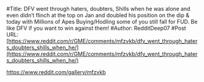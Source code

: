 #Title: DFV went through haters, doubters, Shills when he was alone and even didn’t flinch at the top on Jan and doubled his position on the dip & today with Millions of Apes Buying/Hodling some of you still fall for FUD. Be like DFV if you want to win against them!
#Author: RedditDeep07
#Post URL: [https://www.reddit.com/r/GME/comments/mfzvkb/dfv_went_through_haters_doubters_shills_when_he/](https://www.reddit.com/r/GME/comments/mfzvkb/dfv_went_through_haters_doubters_shills_when_he/)


https://www.reddit.com/gallery/mfzvkb